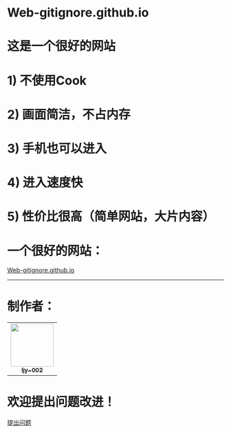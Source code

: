# Web-gitignore.github.io
# 这是一个很好的网站
# 1) 不使用Cook
# 2) 画面简洁，不占内存
# 3) 手机也可以进入
# 4) 进入速度快
# 5) 性价比很高（简单网站，大片内容）
# 一个很好的网站：
<a href="https://ljy-002.github.io/Web-gitignore.github.io/" target="_blank">Web-gitignore.github.io</a>

<hr/>

# 制作者：
<table>
  <tr>
    <td align="center"><a href="https://github.com/ljy-002"><img src="https://avatars1.githubusercontent.com/u/63292034?s=460&u=271fb228c3c812e73709021a912ab3dec0adb205&v=4" width="100px;" alt=""/><br /><sub><b>ljy-002</b></sub></a><br /></td>
  </tr>
</table>

# 欢迎提出问题改进！
<a href="https://github.com/ljy-002/Web-gitignore.github.io/issues" target="_blank">提出问题</a>
